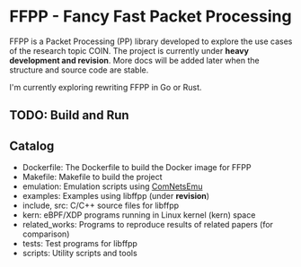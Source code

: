 # FFPP - Fancy Fast Packet Processing

FFPP is a Packet Processing (PP) library developed to explore the use cases of the research topic COIN.
The project is currently under **heavy development and revision**.
More docs will be added later when the structure and source code are stable.

I'm currently exploring rewriting FFPP in Go or Rust.

## TODO: Build and Run

## Catalog

- Dockerfile: The Dockerfile to build the Docker image for FFPP
- Makefile: Makefile to build the project
- emulation: Emulation scripts using [ComNetsEmu](https://github.com/stevelorenz/comnetsemu)
- examples: Examples using libffpp (under **revision**)
- include, src: C/C++ source files for libffpp
- kern: eBPF/XDP programs running in Linux kernel (kern) space
- related\_works: Programs to reproduce results of related papers (for comparison)
- tests: Test programs for libffpp
- scripts: Utility scripts and tools
